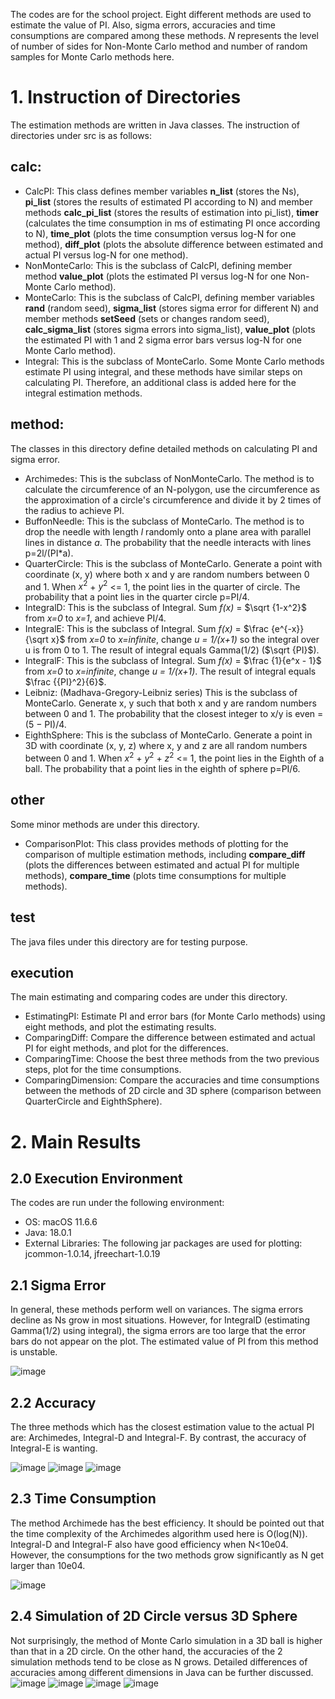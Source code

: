 The codes are for the school project. Eight different methods are used to estimate the value of PI. Also, sigma errors, accuracies and time consumptions are compared among these methods.  *N* represents the level of number of sides for Non-Monte Carlo method and number of random samples for Monte Carlo methods here. 

# 1. Instruction of Directories

The estimation methods are written in Java classes. The instruction of directories under src is as follows:

## calc:

- CalcPI: This class defines member variables **n_list** (stores the Ns), **pi_list** (stores the results of estimated PI according to N) and member methods **calc_pi_list** (stores the results of estimation into pi_list), **timer** (calculates the time consumption in ms of estimating PI once according to N), **time_plot** (plots the time consumption versus log-N for one method), **diff_plot** (plots the absolute difference between estimated and actual PI versus log-N for one method). 
- NonMonteCarlo: This is the subclass of CalcPI, defining member method **value_plot** (plots the estimated PI versus log-N for one Non-Monte Carlo method). 
- MonteCarlo: This is the subclass of CalcPI, defining member variables **rand** (random seed), **sigma_list** (stores sigma error for different N) and member methods **setSeed** (sets or changes random seed), **calc_sigma_list** (stores sigma errors into sigma_list), **value_plot** (plots the estimated PI with 1 and 2 sigma error bars versus log-N for one Monte Carlo method). 
- Integral: This is the subclass of MonteCarlo. Some Monte Carlo methods estimate PI using integral, and these methods have similar steps on calculating PI. Therefore, an additional class is added here for the integral estimation methods. 

## method:

The classes in this directory define detailed methods on calculating PI and sigma error. 

- Archimedes: This is the subclass of NonMonteCarlo. The method is to calculate the circumference of an N-polygon, use the circumference as the approximation of a circle's circumference and divide it by 2 times of the radius to achieve PI. 
- BuffonNeedle: This is the subclass of MonteCarlo. The method is to drop the needle with length *l* randomly onto a plane area with parallel lines in distance *a*. The probability that the needle interacts with lines p=2l/(PI*a). 
- QuarterCircle: This is the subclass of MonteCarlo. Generate a point with coordinate (x, y) where both x and y are random numbers between 0 and 1. When $x^2$ + $y^2$ <= 1, the point lies in the quarter of circle. The probability that a point lies in the quarter circle p=PI/4.
- IntegralD: This is the subclass of Integral. Sum *f(x)* = $\sqrt {1-x^2}$ from *x=0* to *x=1*, and achieve PI/4. 
- IntegralE: This is the subclass of Integral. Sum *f(x)* = $\frac {e^{-x}}{\sqrt x}$ from *x=0* to *x=infinite*, change *u = 1/(x+1)* so the integral over u is from 0 to 1. The result of integral equals Gamma(1/2) ($\sqrt {PI}$).
- IntegralF: This is the subclass of Integral. Sum *f(x)* = $\frac {1}{e^x - 1}$ from *x=0* to *x=infinite*, change *u = 1/(x+1)*. The result of integral equals $\frac {{PI}^2}{6}$. 
- Leibniz: (Madhava-Gregory-Leibniz series) This is the subclass of MonteCarlo. Generate x, y such that both x and y are random numbers between 0 and 1. The probability that the closest integer to x/y is even = (5 − PI)/4. 
- EighthSphere: This is the subclass of MonteCarlo. Generate a point in 3D with coordinate (x, y, z) where x, y and z are all random numbers between 0 and 1. When $x^2$ + $y^2$ + $z^2$ <= 1, the point lies in the Eighth of a ball. The probability that a point lies in the eighth of sphere p=PI/6.

## other

Some minor methods are under this directory. 

- ComparisonPlot: This class provides methods of plotting for the comparison of multiple estimation methods, including **compare_diff** (plots the differences between estimated and actual PI for multiple methods), **compare_time** (plots time consumptions for multiple methods). 

## test

The java files under this directory are for testing purpose. 

## execution

The main estimating and comparing codes are under this directory. 

- EstimatingPI: Estimate PI and error bars (for Monte Carlo methods) using eight methods, and plot the estimating results. 
- ComparingDiff: Compare the difference between estimated and actual PI for eight methods, and plot for the differences. 
- ComparingTime: Choose the best three methods from the two previous steps, plot for the time consumptions. 
- ComparingDimension: Compare the accuracies and time consumptions between the methods of 2D circle and 3D sphere (comparison between QuarterCircle and EighthSphere).

# 2. Main Results

## 2.0 Execution Environment

The codes are run under the following environment: 

- OS: macOS 11.6.6
- Java: 18.0.1
- External Libraries: The following jar packages are used for plotting: jcommon-1.0.14, jfreechart-1.0.19

## 2.1 Sigma Error

In general, these methods perform well on variances. The sigma errors decline as Ns grow in most situations. However, for IntegralD (estimating Gamma(1/2) using integral), the sigma errors are too large that the error bars do not appear on the plot. The estimated value of PI from this method is unstable. 

![image](plot/single_method/Integral-E/value_plot/Integral-E(seed=1).jpeg)

## 2.2 Accuracy

The three methods which has the closest estimation value to the actual PI are: Archimedes, Integral-D and Integral-F. By contrast, the accuracy of Integral-E is wanting. 

![image](plot/comparison/comparison_diff_seed=1.jpeg)
![image](plot/comparison/comparison_diff_seed=2.jpeg)
![image](plot/comparison/comparison_diff_seed=3.jpeg)

## 2.3 Time Consumption

The method Archimede has the best efficiency. It should be pointed out that the time complexity of the Archimedes algorithm used here is O(log(N)). Integral-D and Integral-F also have good efficiency when N<10e04. However, the consumptions for the two methods grow significantly as N get larger than 10e04. 

![image](plot/comparison/comparison_time.jpeg)

## 2.4 Simulation of 2D Circle versus 3D Sphere

Not surprisingly, the method of Monte Carlo simulation in a 3D ball is higher than that in a 2D circle. On the other hand, the accuracies of the 2 simulation methods tend to be close as N grows. Detailed differences of accuracies among different dimensions in Java can be further discussed. 
![image](plot/comparison/comparison_time_2Dvs3D.jpeg)
![image](plot/comparison/comparison_diff_seed1.jpeg)
![image](plot/comparison/comparison_diff_seed2.jpeg)
![image](plot/comparison/comparison_diff_seed3.jpeg)